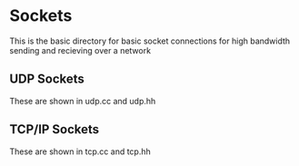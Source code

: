 # Sockets
This is the basic directory for basic socket connections for high bandwidth sending and recieving over a
network

## UDP Sockets
These are shown in udp.cc and udp.hh

## TCP/IP Sockets
These are shown in tcp.cc and tcp.hh
